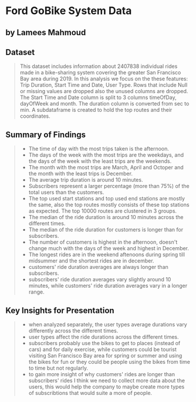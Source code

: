 # Ford GoBike System Data
## by Lamees Mahmoud


## Dataset

> This dataset includes information about 2407838 individual rides made in a bike-sharing system covering the greater San Francisco Bay area during 2019. In this analysis we focus on the these features: Trip Duration, Start Time and Date, User Type. Rows that include Null or missing values are dropped also the unused columns are dropped. The Start Time and Date column is split to 3 columns timeOfDay, dayOfWeek and month. The duration column is converted from sec to min. A subdataframe is created to hold the top routes and their coordinates.

## Summary of Findings

> - The time of day with the most trips taken is the afternoon.
> - The days of the week with the most trips are the weekdays, and the days of the week with the least trips are the weekends.
> - The month with the most trips are March, April and Octoper and the month with the least trips is December.
> - The average trip duration is around 10 minutes.
> - Subscribers represent a larger percentage (more than 75%) of the total users than the customers.
> - The top used start stations and top used end stations are mostly the same, also the top routes mostly consists of these top stations as expected. The top 10000 routes are clustered in 3 groups.
> - The median of the ride duration is around 10 minutes across the different times.
> - The median of the ride duration for customers is longer than for subscribers.
> - The number of customers is highest in the afternoon, doesn't change much with the days of the week and highest in December.
> - The longest rides are in the weekend aftenoons during spring till midsummer and the shortest rides are in december.
> - customers' ride duration averages are always longer than subscribers.
> - subscribers' ride duration averages vary slightly around 10 minutes, while customers' ride duration averages vary in a longer range.

## Key Insights for Presentation

> - when analyzed separately, the user types average durations vary differently across the different times.
> - user types affect the ride durations across the different times.
> - subscribers probably use the bikes to get to places (instead of cars) and for daily exercise, while customers could be tourist visiting San Francisco Bay area for spring or summer and using the bikes for fun or they could be people using the bikes from time to time but not regularly.
> - to gain more insight of why customers' rides are longer than subscribers' rides I think we need to collect more data about the users, this would help the company to maybe create more types of subscribtions that would suite a more of people.
